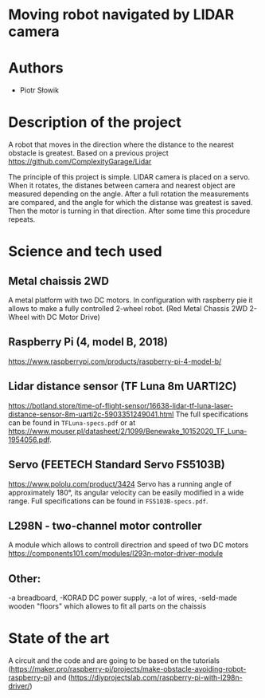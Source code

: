 # Moving robot navigated by LIDAR camera
# Authors 
- Piotr Słowik
# Description of the project 
A robot that moves in the direction where the distance to the nearest obstacle is greatest. Based on a previous project https://github.com/ComplexityGarage/Lidar

The principle of this project is simple. LIDAR camera is placed on a servo. When it rotates, the distanes between camera and nearest object are measured depending on the angle. After a full rotation the measurements are compared, and the angle for which the distanse was greatest is saved. Then the motor is turning in that direction. After some time this procedure repeats.
# Science and tech used 
## Metal chaissis 2WD
A metal platform with two DC motors. In configuration with raspberry pie it allows to make a fully controlled 2-wheel robot.
(Red Metal Chassis 2WD 2-Wheel with DC Motor Drive)
## Raspberry Pi (4, model B, 2018)
https://www.raspberrypi.com/products/raspberry-pi-4-model-b/
## Lidar distance sensor (TF Luna 8m UARTI2C)
https://botland.store/time-of-flight-sensor/16638-lidar-tf-luna-laser-distance-sensor-8m-uarti2c-5903351249041.html
The full specifications can be found in `TFLuna-specs.pdf` or at https://www.mouser.pl/datasheet/2/1099/Benewake_10152020_TF_Luna-1954056.pdf.
## Servo (FEETECH Standard Servo FS5103B)
https://www.pololu.com/product/3424 
Servo has a running angle of approximately 180°, its angular velocity can be easily modified in a wide range. Full specifications can be found in `FS5103B-specs.pdf`.
## L298N - two-channel motor controller
A module which allows to controll directrion and speed of two DC motors
https://components101.com/modules/l293n-motor-driver-module
## Other:
-a breadboard,
-KORAD DC power supply,
-a lot of wires,
-seld-made wooden "floors" which allowes to fit all parts on the chaissis
# State of the art 
A circuit and the code and are going to be based on the tutorials 
(https://maker.pro/raspberry-pi/projects/make-obstacle-avoiding-robot-raspberry-pi)
and
(https://diyprojectslab.com/raspberry-pi-with-l298n-driver/)


